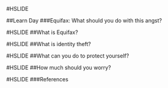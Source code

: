 #HSLIDE

##Learn Day
 ###Equifax: What should you do with this angst?

#HSLIDE 
##What is Equifax?

#HSLIDE 
##What is identity theft?

#HSLIDE 
##What can you do to protect yourself?

#HSLIDE 
##How much should you worry?

#HSLIDE 
###References
